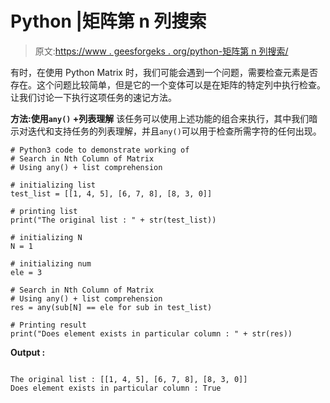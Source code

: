 # Python |矩阵第 n 列搜索

> 原文:[https://www . geesforgeks . org/python-矩阵第 n 列搜索/](https://www.geeksforgeeks.org/python-search-in-nth-column-of-matrix/)

有时，在使用 Python Matrix 时，我们可能会遇到一个问题，需要检查元素是否存在。这个问题比较简单，但是它的一个变体可以是在矩阵的特定列中执行检查。让我们讨论一下执行这项任务的速记方法。

**方法:使用`any()` +列表理解**
该任务可以使用上述功能的组合来执行，其中我们暗示对迭代和支持任务的列表理解，并且`any()`可以用于检查所需字符的任何出现。

```
# Python3 code to demonstrate working of
# Search in Nth Column of Matrix
# Using any() + list comprehension

# initializing list 
test_list = [[1, 4, 5], [6, 7, 8], [8, 3, 0]]

# printing list 
print("The original list : " + str(test_list))

# initializing N 
N = 1 

# initializing num
ele = 3

# Search in Nth Column of Matrix
# Using any() + list comprehension
res = any(sub[N] == ele for sub in test_list)

# Printing result
print("Does element exists in particular column : " + str(res))
```

**Output :**

```

The original list : [[1, 4, 5], [6, 7, 8], [8, 3, 0]]
Does element exists in particular column : True

```